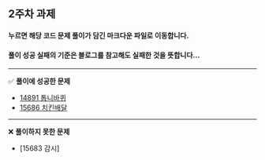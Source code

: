 ## 2주차 과제
#### 누르면 해당 코드 문제 풀이가 담긴 **마크다운 파일로 이동**합니다.
#### 풀이 성공 실패의 **기준**은 **블로그를 참고해도 실패한 것**을 뜻합니다...

---
✅ **풀이에 성공한 문제**
- [14891 톱니바퀴](https://github.com/ssook1222/coding-test/blob/master/ssook1222/secondWeek/md/14891.md)
- [15686 치킨배달](https://github.com/ssook1222/coding-test/blob/master/ssook1222/secondWeek/md/15686.md)
---
❌ **풀이하지 못한 문제**
- [15683 감시]

